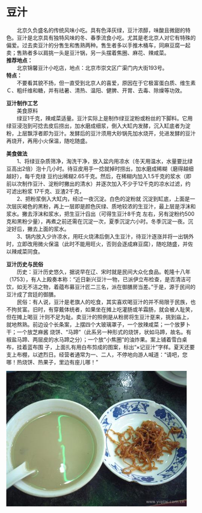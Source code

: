 # 豆汁  
  
&emsp;&emsp;北京久负盛名的传统风味小吃。具有色泽灰绿，豆汁浓醇，味酸且微甜的特色。豆汁是北京具有独特风味的冬、春季流食小吃。尤其是老北京人对它有特殊的偏爱。过去卖豆汁的分售生和售熟两种。售生者多以手推木桶车，同麻豆腐一起卖；售熟者多以肩挑一头是豆汁锅，另一头摆着焦圈、麻花、辣咸菜。  
**推荐地点：**  
&emsp;&emsp;北京锦馨豆汁小吃店，地点：北京市崇文区广渠门内大街193号。  
**特点：**  
&emsp;&emsp;不要看其貌不扬，但一直受到北京人的喜爱，原因在于它极富蛋白质、维生素Ｃ、粗纤维和糖，并有祛暑、清热、温阳、健脾、开胃、去毒、除燥等功效。  
  
**豆汁制作工艺**  
&emsp;&emsp;美食原料  
&emsp;&emsp;绿豆1千克，辣咸菜适量。豆汁实际上是制作绿豆淀粉或粉丝的下脚料。它用绿豆浸泡到可捻去皮后捞出，加水磨成细浆，倒入大缸内发酵，沉入缸底者为淀粉，上层飘浮者即为豆汁。发酵后的豆汁须用大砂锅先加水烧开，兑进发酵的豆汁再烧开，再用小火保温，随吃随盛。  
  
**美食做法**  
&emsp;&emsp;1、将绿豆杂质筛净，淘洗干净，放入盆内用凉水（冬天用温水，水量要比绿豆高出2倍）泡十几小时。待豆皮用手一捻就掉时捞出，加水磨成稀糊（磨得越细越好），每千克绿 豆约出稀糊2.65千克。然后，在稀糊内加入1.5千克的浆水（即前以次制作豆汁、淀粉时撇出的清水）并逐次加入不少于12千克的凉水过滤，约可滤出粉浆 17千克、豆渣2千克，  
&emsp;&emsp;2、把粉浆倒入大缸内，经过一夜沉淀。白色的淀粉就 沉淀到缸底，上面是一次层灰褐色的黑粉，再上一层即是颜色灰绿、质地较浓的生豆汁，最上层是浮沫和浆水。撇去浮沫和浆水，把生豆汁舀出（可得生豆汁8千克 左右，另有淀粉约500克和黑粉少量），再煮之前还需在沉淀一次，夏季沉淀六小时。冬季沉淀一夜。沉淀好后，撇去上面的浆水。  
&emsp;&emsp;3、锅内放入少许凉水，用旺火烧沸后倒入生豆汁，待豆汁逐涨并将一出锅外时，立即改用微火保温（此时不能用旺火，否则会逐成麻豆腐），随吃随盛，并佐以辣咸菜同食。  
  
**豆汁历史与民俗**  
&emsp;&emsp;历史：豆汁历史悠久，据说早在辽、宋时就是民间大众化食品。乾隆十八年（1753），有人上殿奏本称：“近日新兴豆汁一物，已派伊立布检查，是否清洁可饮，如无不洁之物，着蕴布募豆汁匠二三名，派在御膳房当差。”于是，源于民间的豆汁成了宫廷的御膳。  
&emsp;&emsp;民俗：有人说，豆汁是老旗人的吃食，其实喜欢喝豆汁的并不局限于民族，也不拘贫富。旧时，有穿戴体统者，如果坐在摊上吃灌肠或羊霜肠，就会被人耻笑，但在摊上喝豆 汁则不足为耻。卖豆汁的照例是从粉房将生豆汁趸来，挑到庙上，就地熬熟。前边设个长条案，上摆四个大玻璃罩子，一个放辣咸菜；一个放萝卜干；一个放芝麻酱 烧饼、“马蹄”（此系另一种形式的烧饼，状如马蹄，故名。有椒盐马蹄、两层皮的水马蹄之分）；一个放“小焦圈”的油炸果。案上铺着雪白桌布，挂着蓝布围 子，上面扎有用白布剪成的图案，标出“×记豆汁”字样。夏天还要支上布棚，以遮烈日。经营者通常为一、二人，不停地向游人喊道：“请吧，您哪！热烧饼、热果子，里边有座儿哪！”  
  
![](https://raw.githubusercontent.com/szqq0512/Pic/main/img/202201211933865.png)  